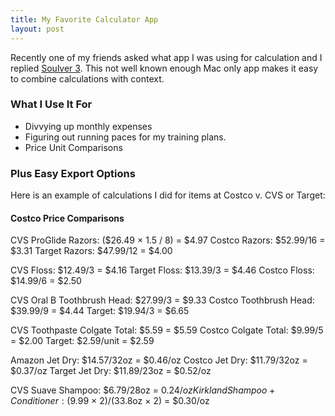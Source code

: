 ```yaml
---
title: My Favorite Calculator App
layout: post
---
```

Recently one of my friends asked what app I was using for calculation and I replied [Soulver 3](https://soulver.app). This not well known enough Mac only app makes it easy to combine calculations with context.

### What I Use It For
* Divvying up monthly expenses
* Figuring out running paces for my training plans.
* Price Unit Comparisons

### Plus Easy Export Options
Here is an example of calculations I did for items at Costco v. CVS or Target:

#### Costco Price Comparisons

CVS ProGlide Razors: ($26.49 × 1.5 / 8) = $4.97
Costco Razors: $52.99/16 = $3.31
Target Razors: $47.99/12 = $4.00

CVS Floss: $12.49/3 = $4.16
Target Floss: $13.39/3 = $4.46
Costco Floss: $14.99/6 = $2.50

CVS Oral B Toothbrush Head: $27.99/3 = $9.33
Costco Toothbrush Head: $39.99/9 = $4.44
Target: $19.94/3 = $6.65

CVS Toothpaste Colgate Total: $5.59 = $5.59
Costco Colgate Total: $9.99/5 = $2.00
Target: $2.59/unit = $2.59

Amazon Jet Dry: $14.57/32oz = $0.46/oz
Costco Jet Dry: $11.79/32oz = $0.37/oz
Target Jet Dry: $11.89/23oz = $0.52/oz

CVS Suave Shampoo: $6.79/28oz = $0.24/oz
Kirkland Shampoo + Conditioner: ($9.99 × 2)/(33.8oz × 2) = $0.30/oz


